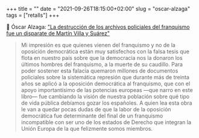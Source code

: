 +++
title = ""
date = "2021-09-26T18:15:00+02:00"
slug = "oscar-alzaga"
tags = ["retalls"]
+++

📎 Óscar Alzaga: ["La destrucción de los archivos policiales del franquismo fue un disparate de Martín Villa y Suárez"](https://www.elconfidencial.com/espana/2021-09-26/oscar-alzaga-destruccion-archivos-policiales-franquismo_3296108/)

> Mi impresión es que quienes vienen del franquismo y no de la oposición democrática están muy satisfechos con la falsa tesis que flota en nuestro país sobre que la democracia nos la donaron los últimos hombres del franquismo, a la muerte de su caudillo. Para poder sostener esta falacia quemaron millones de documentos policiales sobre la sistemática represión que durante más de treinta años se aplicó a la oposición democrática al franquismo, que con el apoyo importantísimo de las potencias europeas —que narro en este libro— fue cambiando la visión de nuestra población sobre qué tipo de vida pública debíamos gozar los españoles. A quien lea esta obra le van a quedar pocas dudas de que la labor de la oposición democrática fue determinante del final de un franquismo incompatible con ser uno de los estados de Derecho que integran la Unión Europa de la que felizmente somos miembros.